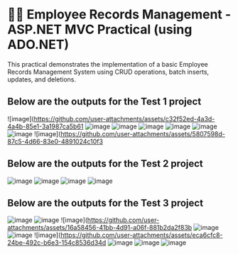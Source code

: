 # 🧑‍💼 Employee Records Management - ASP.NET MVC Practical (using ADO.NET)

This practical demonstrates the implementation of a basic Employee Records Management System using CRUD operations, batch inserts, updates, and deletions.

## Below are the outputs for the Test 1 project
![image](https://github.com/user-attachments/assets/c32f52ed-4a3d-4a4b-85e1-3a1987ca5b61
![image](https://github.com/user-attachments/assets/25216b3f-e668-4ce2-9003-f86af342b149)
![image](https://github.com/user-attachments/assets/014aefae-d392-47fa-a8ce-079a0787aeab)
![image](https://github.com/user-attachments/assets/86bc59e0-275c-4490-97e0-9bca74f87760)
![image](https://github.com/user-attachments/assets/a28d137a-70ba-4604-b96d-9752cd7bf2e5)
![image](https://github.com/user-attachments/assets/8b902d1c-689e-42e4-a772-7efcada69ba4)
![image](https://github.com/user-attachments/assets/2e44a260-be71-4055-b5b5-09dbf3e800c3)
![image](https://github.com/user-attachments/assets/5807598d-87c5-4d66-83e0-4891024c10f3


## Below are the outputs for the Test 2 project
![image](https://github.com/user-attachments/assets/ab0b3536-1276-442d-a1fc-969e89a1acd1)
![image](https://github.com/user-attachments/assets/030ead04-5ed3-40fa-a3e4-7d9fe5482d69)
![image](https://github.com/user-attachments/assets/fb2a6b6e-3eb4-4e40-87e2-3371c174d1d1)
![image](https://github.com/user-attachments/assets/e27f38e1-677e-4cc7-a193-6ad502395fc1)

## Below are the outputs for the Test 3 project
![image](https://github.com/user-attachments/assets/ba78d41e-cbf3-48d2-8451-b183c1c6c597)
![image](https://github.com/user-attachments/assets/6425cfe3-df86-49ae-9f78-1b24273e8be0)
![image](https://github.com/user-attachments/assets/16a58456-41bb-4d91-a06f-881b2da2f83b
![image](https://github.com/user-attachments/assets/3a6cea4f-7372-41d2-b68f-45ce22ead7d1)
![image](https://github.com/user-attachments/assets/3e500ddf-0d51-4c0e-839f-f13afd749a84)
![image](https://github.com/user-attachments/assets/eca6cfc8-24be-492c-b6e3-154c8536d34d
![image](https://github.com/user-attachments/assets/d23becd7-1b27-4ce1-b320-f525870dadb5)
![image](https://github.com/user-attachments/assets/b1cf70dc-8ea2-4f79-a382-4a5fa4095d4a)
![image](https://github.com/user-attachments/assets/a73e4eec-3f16-4ee7-bc0c-88a5791a81bf)




















